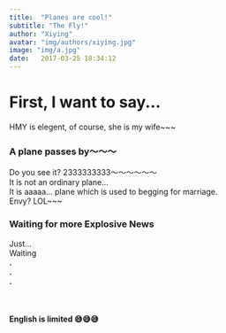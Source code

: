 ```yaml
---
title:  "Planes are cool!"
subtitle: "The Fly!"
author: "Xiying"
avatar: "img/authors/xiying.jpg"
image: "img/a.jpg"
date:   2017-03-25 18:34:12
---
```


# First, I want to say...
HMY is elegent, of course, she is my wife~~~ 

### A plane passes by～～～
Do you see it? 2333333333～～～～～～  
It is not an ordinary plane...  
It is aaaaa... plane which is used to begging for marriage.  
Envy? LOL~~~  

### Waiting for more Explosive News
Just...   
Waiting  
__.__  
__.__    
__.__  
<br />  
<br />
__English is limited 😅😅😅__
